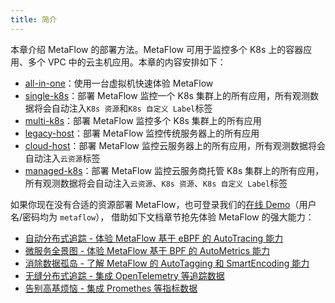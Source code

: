 ```yaml
---
title: 简介
---
```


本章介绍 MetaFlow 的部署方法。MetaFlow 可用于监控多个 K8s 上的容器应用、多个 VPC 中的云主机应用。本章的内容安排如下：
- [all-in-one](./all-in-one/)：使用一台虚拟机快速体验 MetaFlow
- [single-k8s](./single-k8s/)：部署 MetaFlow 监控一个 K8s 集群上的所有应用，所有观测数据将会自动注入`K8s 资源`和`K8s 自定义 Label`标签
- [multi-k8s](./multi-k8s/)：部署 MetaFlow 监控多个 K8s 集群上的所有应用
- [legacy-host](./legacy-host/)：部署 MetaFlow 监控传统服务器上的所有应用
- [cloud-host](./cloud-host)：部署 MetaFlow 监控云服务器上的所有应用，所有观测数据将会自动注入`云资源`标签
- [managed-k8s](./managed-k8s)：部署 MetaFlow 监控云服务商托管 K8s 集群上的所有应用，所有观测数据将会自动注入`云资源`、`K8s 资源`、`K8s 自定义 Label`标签

如果你现在没有合适的资源部署 MetaFlow，也可登录我们的[在线 Demo](https://demo.metaflow.yunshan.net)（用户名/密码均为 `metaflow`），
借助如下文档章节抢先体验 MetaFlow 的强大能力：
- [自动分布式追踪 - 体验 MetaFlow 基于 eBPF 的 AutoTracing 能力](../auto-tracing/overview/)
- [微服务全景图 - 体验 MetaFlow 基于 BPF 的 AutoMetrics 能力](../auto-metrics/overview/)
- [消除数据孤岛 - 了解 MetaFlow 的 AutoTagging 和 SmartEncoding 能力](../auto-tagging/elimilate-data-silos/)
- [无缝分布式追踪 - 集成 OpenTelemetry 等追踪数据](../agent-integration/tracing/overview/)
- [告别高基烦恼 - 集成 Promethes 等指标数据](../agent-integration/metrics/overview/)
